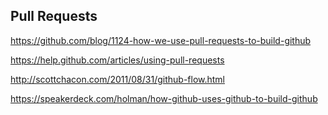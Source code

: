 ## Pull Requests

https://github.com/blog/1124-how-we-use-pull-requests-to-build-github

https://help.github.com/articles/using-pull-requests

http://scottchacon.com/2011/08/31/github-flow.html

https://speakerdeck.com/holman/how-github-uses-github-to-build-github